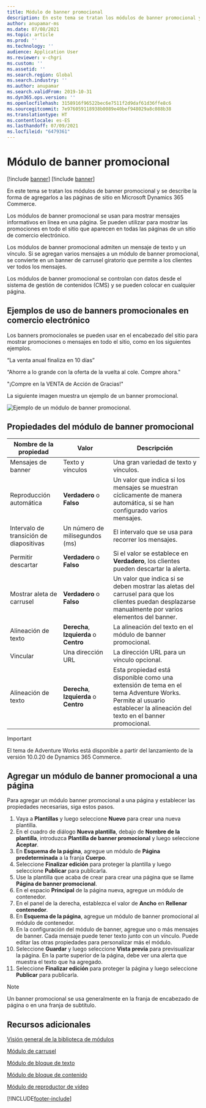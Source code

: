 ```yaml
---
title: Módulo de banner promocional
description: En este tema se tratan los módulos de banner promocional y se describe la forma de agregarlos a las páginas de sitio en Microsoft Dynamics 365 Commerce.
author: anupamar-ms
ms.date: 07/08/2021
ms.topic: article
ms.prod: ''
ms.technology: ''
audience: Application User
ms.reviewer: v-chgri
ms.custom: ''
ms.assetid: ''
ms.search.region: Global
ms.search.industry: ''
ms.author: anupamar
ms.search.validFrom: 2019-10-31
ms.dyn365.ops.version: ''
ms.openlocfilehash: 3158916f96522bec6e7511f2d9daf61d36ffe8c6
ms.sourcegitcommit: 7e976059118938b0089e40bef948029a8c088b38
ms.translationtype: HT
ms.contentlocale: es-ES
ms.lasthandoff: 07/09/2021
ms.locfileid: "6479361"
---
```

# <a name="promo-banner-module"></a>Módulo de banner promocional

[!include [banner](includes/banner.md)]
[!include [banner](includes/preview-banner.md)]

En este tema se tratan los módulos de banner promocional y se describe la forma de agregarlos a las páginas de sitio en Microsoft Dynamics 365 Commerce.

Los módulos de banner promocional se usan para mostrar mensajes informativos en línea en una página. Se pueden utilizar para mostrar las promociones en todo el sitio que aparecen en todas las páginas de un sitio de comercio electrónico. 

Los módulos de banner promocional admiten un mensaje de texto y un vínculo. Si se agregan varios mensajes a un módulo de banner promocional, se convierte en un banner de carrusel giratorio que permite a los clientes ver todos los mensajes. 

Los módulos de banner promocional se controlan con datos desde el sistema de gestión de contenidos (CMS) y se pueden colocar en cualquier página.

## <a name="usage-examples-of-promo-banners-in-e-commerce"></a>Ejemplos de uso de banners promocionales en comercio electrónico

Los banners promocionales se pueden usar en el encabezado del sitio para mostrar promociones o mensajes en todo el sitio, como en los siguientes ejemplos.

“La venta anual finaliza en 10 días”

“Ahorre a lo grande con la oferta de la vuelta al cole. Compre ahora."

"¡Compre en la VENTA de Acción de Gracias!" 

La siguiente imagen muestra un ejemplo de un banner promocional.

![Ejemplo de un módulo de banner promocional.](./media/ecommerce-Promobanner.PNG)

## <a name="promo-banner-module-properties"></a>Propiedades del módulo de banner promocional

| Nombre de la propiedad             | Valor                              | Descripción |
|---------------------------|------------------------------------|-------------|
| Mensajes de banner           | Texto y vínculos                     | Una gran variedad de texto y vínculos. |
| Reproducción automática                  | **Verdadero** o **Falso**              | Un valor que indica si los mensajes se muestran cíclicamente de manera automática, si se han configurado varios mensajes. |
| Intervalo de transición de diapositivas | Un número de milisegundos (ms)      | El intervalo que se usa para recorrer los mensajes. |
| Permitir descartar             | **Verdadero** o **Falso**              | Si el valor se establece en **Verdadero**, los clientes pueden descartar la alerta. |
| Mostrar aleta de carrusel     | **Verdadero** o **Falso**              | Un valor que indica si se deben mostrar las aletas del carrusel para que los clientes puedan desplazarse manualmente por varios elementos del banner. |
| Alineación de texto            | **Derecha**, **Izquierda** o **Centro** | La alineación del texto en el módulo de banner promocional. |
| Vincular                      | Una dirección URL                              | La dirección URL para un vínculo opcional. |
|Alineación de texto             | **Derecha**, **Izquierda** o **Centro** | Esta propiedad está disponible como una extensión de tema en el tema Adventure Works. Permite al usuario establecer la alineación del texto en el banner promocional. |

> [!IMPORTANT]
> El tema de Adventure Works está disponible a partir del lanzamiento de la versión 10.0.20 de Dynamics 365 Commerce.

## <a name="add-a-promo-banner-module-to-a-page"></a>Agregar un módulo de banner promocional a una página 

Para agregar un módulo banner promocional a una página y establecer las propiedades necesarias, siga estos pasos.

1. Vaya a **Plantillas** y luego seleccione **Nuevo** para crear una nueva plantilla.
1. En el cuadro de diálogo **Nueva plantilla**, debajo de **Nombre de la plantilla**, introduzca **Plantilla de banner promocional** y luego seleccione **Aceptar**.
1. En **Esquema de la página**, agregue un módulo de **Página predeterminada** a la franja **Cuerpo**. 
1. Seleccione **Finalizar edición** para proteger la plantilla y luego seleccione **Publicar** para publicarla. 
1. Use la plantilla que acaba de crear para crear una página que se llame **Página de banner promocional**. 
1. En el espacio **Principal** de la página nueva, agregue un módulo de contenedor. 
1. En el panel de la derecha, establezca el valor de **Ancho** en **Rellenar contenedor**.
1. En **Esquema de la página**, agregue un módulo de banner promocional al módulo de contenedor.
1. En la configuración del módulo de banner, agregue uno o más mensajes de banner. Cada mensaje puede tener texto junto con un vínculo. Puede editar las otras propiedades para personalizar más el módulo.
1. Seleccione **Guardar** y luego seleccione **Vista previa** para previsualizar la página. En la parte superior de la página, debe ver una alerta que muestra el texto que ha agregado.
1. Seleccione **Finalizar edición** para proteger la página y luego seleccione **Publicar** para publicarla.

> [!NOTE]
> Un banner promocional se usa generalmente en la franja de encabezado de página o en una franja de subtítulo.

## <a name="additional-resources"></a>Recursos adicionales

[Visión general de la biblioteca de módulos](starter-kit-overview.md)

[Módulo de carrusel](add-carousel.md)

[Módulo de bloque de texto](add-content-rich-block.md)

[Módulo de bloque de contenido](add-hero-module.md)

[Módulo de reproductor de vídeo](add-video-player.md)


[!INCLUDE[footer-include](../includes/footer-banner.md)]
